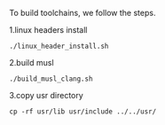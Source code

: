 To build toolchains, we follow the steps.

1.linux headers install
```
./linux_header_install.sh
```
2.build musl
```
./build_musl_clang.sh
```
3.copy usr directory
```
cp -rf usr/lib usr/include ../../usr/
```
